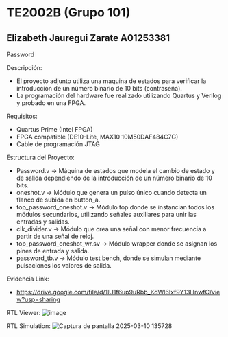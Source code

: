 # TE2002B (Grupo 101)
Elizabeth Jauregui Zarate
A01253381
-
Password

Descripción:
*    El proyecto adjunto utiliza una maquina de estados para verificar la introducción de un número binario de 10 bits (contraseña).
*    La programación del hardware fue realizado utilizando Quartus y Verilog y probado en una FPGA.
    
Requisitos:
*	Quartus Prime (Intel FPGA)
*	FPGA compatible (DE10-Lite, MAX10 10M50DAF484C7G)
*	Cable de programación JTAG

Estructura del Proyecto:
*	Password.v -> Máquina de estados que modela el cambio de estado y de salida dependiendo de la introducción de un número binario de 10 bits.
*	oneshot.v -> Módulo que genera un pulso único cuando detecta un flanco de subida en button_a.
*	top_password_oneshot.v -> Módulo top donde se instancian todos los módulos secundarios, utilizando señales auxiliares para unir las entradas y salidas.
*	clk_divider.v -> Módulo que crea una señal con menor frecuencia a partir de una señal de reloj.
*	top_password_oneshot_wr.sv -> Módulo wrapper donde se asignan los pines de entrada y salida.
*	password_tb.v -> Módulo test bench, donde se simulan mediante pulsaciones los valores de salida.

Evidencia Link:
*   https://drive.google.com/file/d/1lU1f6up9uRbb_KdWl6Ixf9Y13liInwfC/view?usp=sharing

RTL Viewer:
![image](https://github.com/user-attachments/assets/c7b2b66c-689a-48a4-8d4d-d3590e79c63f)

RTL Simulation:
![Captura de pantalla 2025-03-10 135728](https://github.com/user-attachments/assets/2d57c88b-4b58-4393-be48-540606d72c49)


